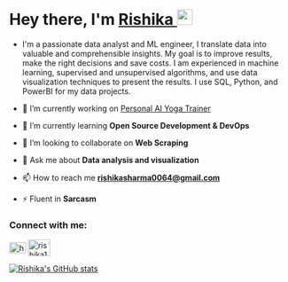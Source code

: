 <h1 align="left">Hey there, I'm <a href="https://www.linkedin.com/in/rishika13/">Rishika </a><img src="https://media.giphy.com/media/hvRJCLFzcasrR4ia7z/giphy.gif" width="28"></h1> 

- I'm a passionate data analyst and ML engineer, I translate data into valuable and comprehensible insights. My goal is to improve results, make the right decisions and save costs. I am experienced in machine learning, supervised and unsupervised algorithms, and use data visualization techniques to present the results. I use SQL, Python, and PowerBI for my data projects.

- 🔭 I’m currently working on [Personal AI Yoga Trainer](https://github.com/rishika64/Personal-AI-Yoga-Trainer)

- 🌱 I’m currently learning **Open Source Development & DevOps**

- 👯 I’m looking to collaborate on **Web Scraping**

- 💬 Ask me about **Data analysis and visualization**

- 📫 How to reach me **rishikasharma0064@gmail.com**

- ⚡ Fluent in **Sarcasm**

<h3 align="left">Connect with me:</h3>
<p align="left">
<a href="https://linkedin.com/in/https://www.linkedin.com/in/rishika13/" target="blank"><img align="center" src="https://raw.githubusercontent.com/rahuldkjain/github-profile-readme-generator/master/src/images/icons/Social/linked-in-alt.svg" alt="https://www.linkedin.com/in/rishika13/" height="20" width="30" /></a>
<a href="https://www.hackerrank.com/rishika13" target="blank"><img align="center" src="https://raw.githubusercontent.com/rahuldkjain/github-profile-readme-generator/master/src/images/icons/Social/hackerrank.svg" alt="rishika13" height="30" width="40" /></a>
</p>

[![Rishika's GitHub stats](https://github-readme-stats.vercel.app/api?username=rishika64&theme=radical)](https://github.com/anuraghazra/github-readme-stats)

